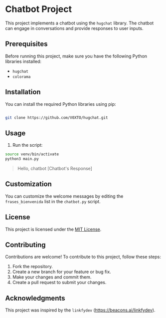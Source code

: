 # Chatbot Project

This project implements a chatbot using the `hugchat` library. The chatbot can engage in conversations and provide responses to user inputs.

## Prerequisites

Before running this project, make sure you have the following Python libraries installed:

- `hugchat`
- `colorama`


## Installation

You can install the required Python libraries using pip:

```bash

git clone https://github.com/V0XTO/hugchat.git
```
## Usage

1. Run the script:

```bash
source venv/bin/activate
python3 main.py
```


> Hello, chatbot
[Chatbot's Response]

## Customization

You can customize the welcome messages by editing the `frases_bienvenida` list in the `chatbot.py` script.

## License

This project is licensed under the [MIT License](LICENSE).


## Contributing

Contributions are welcome! To contribute to this project, follow these steps:

1. Fork the repository.
2. Create a new branch for your feature or bug fix.
3. Make your changes and commit them.
4. Create a pull request to submit your changes.

## Acknowledgments

This project was inspired by the `linkfydev` (https://beacons.ai/linkfydev).


